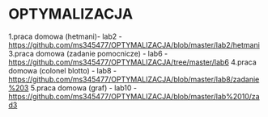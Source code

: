 # OPTYMALIZACJA

1.praca domowa (hetmani)- lab2 - https://github.com/ms345477/OPTYMALIZACJA/blob/master/lab2/hetmani
3.praca domowa (zadanie pomocnicze) - lab6 - https://github.com/ms345477/OPTYMALIZACJA/tree/master/lab6
4.praca domowa (colonel blotto) - lab8 - https://github.com/ms345477/OPTYMALIZACJA/blob/master/lab8/zadanie%203
5.praca domowa (graf) - lab10 - https://github.com/ms345477/OPTYMALIZACJA/blob/master/lab%2010/zad3
